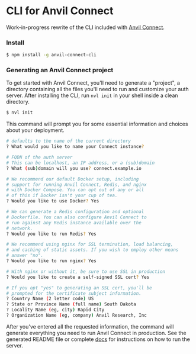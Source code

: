 # CLI for Anvil Connect
Work-in-progress rewrite of the CLI included with [Anvil Connect](https://github.com/anvilresearch/connect).


### Install

```bash
$ npm install -g anvil-connect-cli
```


### Generating an Anvil Connect project

To get started with Anvil Connect, you'll need to generate a "project", a
directory containing all the files you'll need to run and customize your auth
server. After installing the CLI, run `nvl init` in your shell inside a clean
directory.

```bash
$ nvl init
```

This command will prompt you for some essential information and choices about
your deployment.

```bash
# defaults to the name of the current directory
? What would you like to name your Connect instance?

# FQDN of the auth server
# This can be localhost, an IP address, or a (sub)domain
? What (sub)domain will you use? connect.example.io

# We recommend our default Docker setup, including
# support for running Anvil Connect, Redis, and nginx
# with Docker Compose. You can opt out of any or all
# of this if Docker isn't your cup of tea.
? Would you like to use Docker? Yes

# We can generate a Redis configuration and optional
# Dockerfile. You can also configure Anvil Connect to
# run against any Redis instance available over the
# network.
? Would you like to run Redis? Yes

# We recommend using nginx for SSL termination, load balancing,
# and caching of static assets. If you wish to employ other means
# answer "no".
? Would you like to run nginx? Yes

# With nginx or without it, be sure to use SSL in production
? Would you like to create a self-signed SSL cert? Yes

# If you opt "yes" to generating an SSL cert, you'll be
# prompted for the certificate subject information.
? Country Name (2 letter code) US
? State or Province Name (full name) South Dakota
? Locality Name (eg, city) Rapid City
? Organization Name (eg, company) Anvil Research, Inc
```

After you've entered all the requested information, the command will generate
everything you need to run Anvil Connect in production. See the generated README
file or complete [docs][docs] for instructions on how to run the server.


[docs]: https://github.com/anvilresearch/connect-docs

